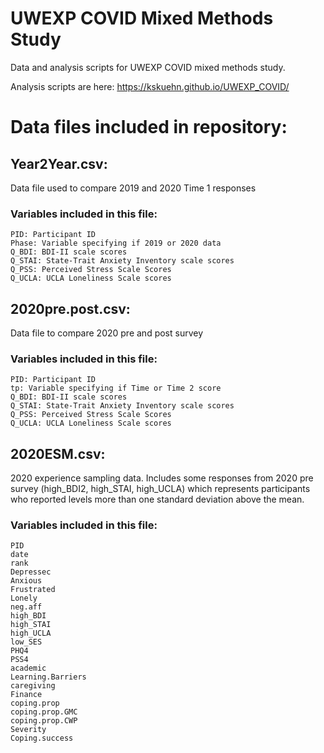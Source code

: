 # UWEXP COVID Mixed Methods Study
Data and analysis scripts for UWEXP COVID mixed methods study. 

Analysis scripts are here: https://kskuehn.github.io/UWEXP_COVID/ 

# Data files included in repository: 

## Year2Year.csv:
 Data file used to compare 2019 and 2020 Time 1 responses
  ### Variables included in this file:
    PID: Participant ID
    Phase: Variable specifying if 2019 or 2020 data 
    Q_BDI: BDI-II scale scores  
    Q_STAI: State-Trait Anxiety Inventory scale scores
    Q_PSS: Perceived Stress Scale Scores
    Q_UCLA: UCLA Loneliness Scale scores

## 2020pre.post.csv: 
  Data file to compare 2020 pre and post survey
  ### Variables included in this file:
    PID: Participant ID
    tp: Variable specifying if Time or Time 2 score
    Q_BDI: BDI-II scale scores  
    Q_STAI: State-Trait Anxiety Inventory scale scores
    Q_PSS: Perceived Stress Scale Scores
    Q_UCLA: UCLA Loneliness Scale scores

## 2020ESM.csv: 
  2020 experience sampling data. Includes some responses from 2020 pre survey (high_BDI2, high_STAI, high_UCLA) which represents participants who reported levels     more than one standard deviation above the mean. 
   ### Variables included in this file:
    PID
    date
    rank
    Depressec
    Anxious
    Frustrated
    Lonely
    neg.aff
    high_BDI
    high_STAI
    high_UCLA
    low_SES
    PHQ4
    PSS4
    academic
    Learning.Barriers
    caregiving
    Finance
    coping.prop
    coping.prop.GMC
    coping.prop.CWP
    Severity
    Coping.success
